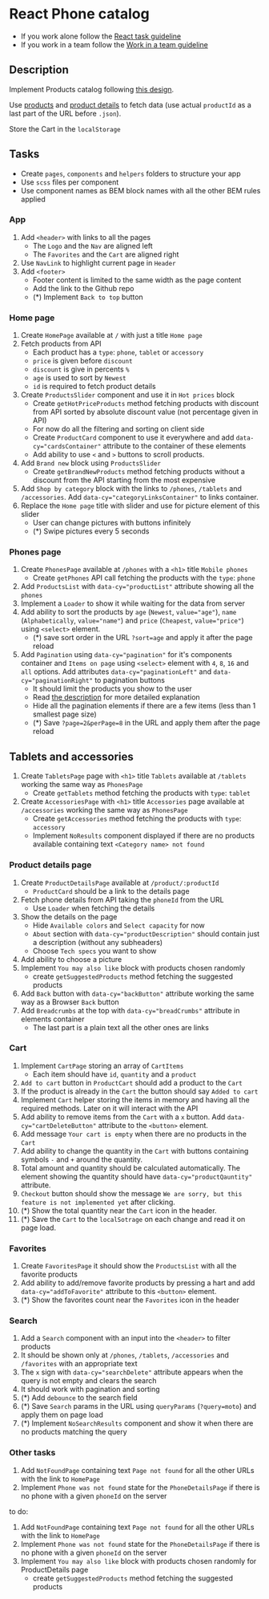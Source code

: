 # React Phone catalog
- If you work alone follow the [React task guideline](https://github.com/mate-academy/react_task-guideline#react-tasks-guideline)
- If you work in a team follow the [Work in a team guideline](https://github.com/mate-academy/react_task-guideline/blob/master/team-flow.md#how-to-work-in-a-team)

## Description
Implement Products catalog following [this design](https://www.figma.com/file/uEetgWenSRxk9jgiym6Yzp/Phone-catalog-redesign?node-id=1%3A2).

Use [products](https://mate-academy.github.io/react_phone-catalog/api/products.json)
and [product details](https://mate-academy.github.io/react_phone-catalog/api/products/motorola-xoom.json)
tо fetch data (use actual `productId` as a last part of the URL before `.json`).

Store the Cart in the `localStorage`

## Tasks
+ Create `pages`, `components` and `helpers` folders to structure your app 
+ Use `scss` files per component
+ Use component names as BEM block names with all the other BEM rules applied

### App
1. Add `<header>` with links to all the pages
    + The `Logo` and the `Nav` are aligned left
    + The `Favorites` and the `Cart` are aligned right
1. Use `NavLink` to highlight current page in `Header`
1. Add `<footer>`
    + Footer content is limited to the same width as the page content
    + Add the link to the Github repo
    + (*) Implement `Back to top` button

### Home page
1. Create `HomePage` available at `/` with just a title `Home page`
1. Fetch products from API
    + Each product has a `type`: `phone`, `tablet` or `accessory`
    + `price` is given before `discount`
    + `discount` is give in percents `%`
    + `age` is used to sort by `Newest`
    + `id` is required to fetch product details
1. Create `ProductsSlider` component and use it in `Hot prices` block
    + Create `getHotPriceProducts` method fetching products with discount from API
      sorted by absolute discount value (not percentage given in API)
    + For now do all the filtering and sorting on client side
    + Create `ProductCard` component to use it everywhere and add `data-cy="cardsContainer"` attribute to the container of these elements
    + Add ability to use `<` and `>` buttons to scroll products.
1. Add `Brand new` block using `ProductsSlider` 
    + Create `getBrandNewProducts` method fetching products without a discount from the API starting from the most expensive
1. Add `Shop by category` block with the links to `/phones`, `/tablets` and `/accessories`. Add `data-cy="categoryLinksContainer"`
to links container.
1. Replace the `Home page` title with slider and use for picture element of this slider
    + User can change pictures with buttons infinitely
    + (*) Swipe pictures every 5 seconds

### Phones page
1. Create `PhonesPage` available at `/phones` with a `<h1>` title `Mobile phones`
    + Create `getPhones` API call fetching the products with the `type`: `phone`
1. Add `ProductsList` with `data-cy="productList"` attribute showing all the `phones`
1. Implement a `Loader` to show it while waiting for the data from server
1. Add ability to sort the products by `age` (`Newest`, `value="age"`), `name` (`Alphabetically`, `value="name"`) and `price` (`Cheapest`, `value="price"`) using `<select>` element.
    + (*) save sort order in the URL `?sort=age` and apply it after the page reload
1. Add `Pagination` using `data-cy="pagination"` for it's components container and `Items on page` using `<select>` element with `4`, `8`, `16` and `all` options. Add attributes `data-cy="paginationLeft"` and `data-cy="paginationRight"` to pagination buttons
    + It should limit the products you show to the user
    + Read [the description](https://github.com/mate-academy/react_pagination#react-pagination) for more detailed explanation
    + Hide all the pagination elements if there are a few items (less than 1 smallest page size)
    + (*) Save `?page=2&perPage=8` in the URL and apply them after the page reload

## Tablets and accessories
1. Create `TabletsPage` page with `<h1>` title `Tablets` available at `/tablets` working the same way as `PhonesPage`
    + Create `getTablets` method fetching the products with `type`: `tablet`
1. Create `AccessoriesPage` with `<h1>` title `Accessories` page available at `/accessories` working the same way as `PhonesPage`
    + Create `getAccessories` method fetching the products with `type`: `accessory`
    + Implement `NoResults` component displayed if there are no products available containing text `<Category name> not found`

### Product details page
1. Create `ProductDetailsPage` available at `/product/:productId`
    + `ProductCard` should be a link to the details page
1. Fetch phone details from API taking the `phoneId` from the URL
    + Use `Loader` when fetching the details
1. Show the details on the page
    + Hide `Available colors` and `Select capacity` for now
    + `About` section with `data-cy="productDescription"` should contain just a description (without any subheaders)
    + Choose `Tech specs` you want to show
1. Add ability to choose a picture
1. Implement `You may also like` block with products chosen randomly
    - create `getSuggestedProducts` method fetching the suggested products
1. Add `Back` button with `data-cy="backButton"` attribute working the same way as a Browser `Back` button
1. Add `Breadcrumbs` at the top with `data-cy="breadCrumbs"` attribute in elements container
    - The last part is a plain text all the other ones are links

### Cart
1. Implement `CartPage` storing an array of `CartItems`
    - Each item should have `id`, `quantity` and a `product`
1. `Add to cart` button in `ProductCart` should add a product to the `Cart`
1. If the product is already in the `Cart` the button should say `Added to cart`
1. Implement `Cart` helper storing the items in memory and having all the required methods.
  Later on it will interact with the API
1. Add ability to remove items from the `Cart` with a `x` button. Add `data-cy="cartDeleteButton"` attribute to the `<button>` element.
1. Add message `Your cart is empty` when there are no products in the `Cart`
1. Add ability to change the quantity in the `Cart` with buttons containing symbols `-` and `+` around the quantity.
1. Total amount and quantity should be calculated automatically. The element showing the quantity should have `data-cy="productQauntity"` attribute.
1. `Checkout` button should show the message `We are sorry, but this feature is not implemented yet` after clicking.
1. (*) Show the total quantity near the `Cart` icon in the header.
1. (*) Save the `Cart` to the `localSotrage` on each change and read it on page load.

### Favorites
1. Create `FavoritesPage` it should show the `ProductsList` with all the favorite products
1. Add ability to add/remove favorite products by pressing a hart and add `data-cy="addToFavorite"` attribute to this `<button>` element.
1. (*) Show the favorites count near the `Favorites` icon in the header

### Search
1. Add a `Search` component with an input into the `<header>` to filter products
1. It should be shown only at `/phones`, `/tablets`, `/accessories` and `/favorites` with an appropriate text
1. The `x` sign with `data-cy="searchDelete"` attribute appears when the query is not empty and clears the search
1. It should work with pagination and sorting
1. (*) Add `debounce` to the search field
1. (*) Save `Search` params in the URL using `queryParams` (`?query=moto`) and apply them on page load
1. (*) Implement `NoSearchResults` component and show it when there are no products matching the query

### Other tasks
1. Add `NotFoundPage` containing text `Page not found` for all the other URLs with the link to `HomePage`
1. Implement `Phone was not found` state for the `PhoneDetailsPage` if there is no phone with a given `phoneId` on the server


to do: 

1. Add `NotFoundPage` containing text `Page not found` for all the other URLs with the link to `HomePage`
1. Implement `Phone was not found` state for the `PhoneDetailsPage` if there is no phone with a given `phoneId` on the server
1. Implement `You may also like` block with products chosen randomly for ProductDetails page
    - create `getSuggestedProducts` method fetching the suggested products
